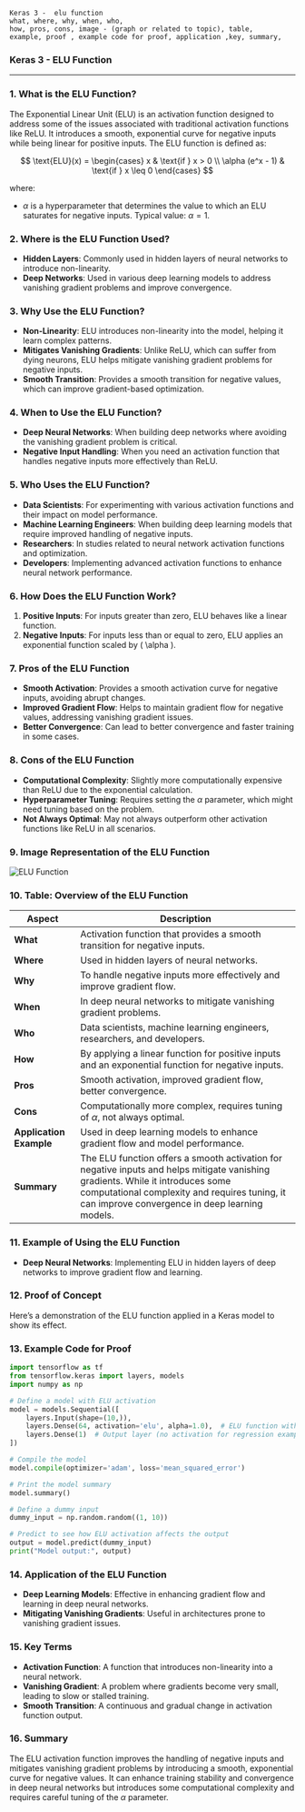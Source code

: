 ```code
Keras 3 -  elu function
what, where, why, when, who, 
how, pros, cons, image - (graph or related to topic), table,
example, proof , example code for proof, application ,key, summary,
```

<body>
    <script src="https://cdnjs.cloudflare.com/ajax/libs/mathjax/2.7.7/MathJax.js?config=TeX-MML-AM_CHTML" async></script>
    <link rel="stylesheet" href="https://cdnjs.cloudflare.com/ajax/libs/KaTeX/0.15.2/katex.min.css">
    <script src="https://cdnjs.cloudflare.com/ajax/libs/KaTeX/0.15.2/katex.min.js"></script>
    <script src="https://cdnjs.cloudflare.com/ajax/libs/KaTeX/0.15.2/contrib/auto-render.min.js"></script>
    <script>
        document.addEventListener("DOMContentLoaded", function() {
            renderMathInElement(document.body, {
                delimiters: [
                    { left: "$$", right: "$$", display: true },
                    { left: "$", right: "$", display: false }
                ]
            });
        });
    </script>   
</body>

### **Keras 3 - ELU Function**

---

### **1. What is the ELU Function?**

The Exponential Linear Unit (ELU) is an activation function designed to address some of the issues associated with traditional activation functions like ReLU. It introduces a smooth, exponential curve for negative inputs while being linear for positive inputs. The ELU function is defined as:

$$ \text{ELU}(x) = \begin{cases}
x & \text{if } x > 0 \\
\alpha (e^x - 1) & \text{if } x \leq 0
\end{cases} $$

where:

- $\alpha$ is a hyperparameter that determines the value to which an ELU saturates for negative inputs. Typical value: $\alpha = 1$.

### **2. Where is the ELU Function Used?**

- **Hidden Layers**: Commonly used in hidden layers of neural networks to introduce non-linearity.
- **Deep Networks**: Used in various deep learning models to address vanishing gradient problems and improve convergence.

### **3. Why Use the ELU Function?**

- **Non-Linearity**: ELU introduces non-linearity into the model, helping it learn complex patterns.
- **Mitigates Vanishing Gradients**: Unlike ReLU, which can suffer from dying neurons, ELU helps mitigate vanishing gradient problems for negative inputs.
- **Smooth Transition**: Provides a smooth transition for negative values, which can improve gradient-based optimization.

### **4. When to Use the ELU Function?**

- **Deep Neural Networks**: When building deep networks where avoiding the vanishing gradient problem is critical.
- **Negative Input Handling**: When you need an activation function that handles negative inputs more effectively than ReLU.

### **5. Who Uses the ELU Function?**

- **Data Scientists**: For experimenting with various activation functions and their impact on model performance.
- **Machine Learning Engineers**: When building deep learning models that require improved handling of negative inputs.
- **Researchers**: In studies related to neural network activation functions and optimization.
- **Developers**: Implementing advanced activation functions to enhance neural network performance.

### **6. How Does the ELU Function Work?**

1. **Positive Inputs**: For inputs greater than zero, ELU behaves like a linear function.
2. **Negative Inputs**: For inputs less than or equal to zero, ELU applies an exponential function scaled by \( \alpha \).

### **7. Pros of the ELU Function**

- **Smooth Activation**: Provides a smooth activation curve for negative inputs, avoiding abrupt changes.
- **Improved Gradient Flow**: Helps to maintain gradient flow for negative values, addressing vanishing gradient issues.
- **Better Convergence**: Can lead to better convergence and faster training in some cases.

### **8. Cons of the ELU Function**

- **Computational Complexity**: Slightly more computationally expensive than ReLU due to the exponential calculation.
- **Hyperparameter Tuning**: Requires setting the $\alpha$ parameter, which might need tuning based on the problem.
- **Not Always Optimal**: May not always outperform other activation functions like ReLU in all scenarios.

### **9. Image Representation of the ELU Function**

![ELU Function](https://engineer-ece.github.io/Keras-learn/Keras3/02.%20Layers%20API/02.%20Layer%20activations/08.%20elu%20function/elu_function.png)

### **10. Table: Overview of the ELU Function**

| **Aspect**              | **Description**                                                                                                                                                                                                              |
| ----------------------------- | ---------------------------------------------------------------------------------------------------------------------------------------------------------------------------------------------------------------------------------- |
| **What**                | Activation function that provides a smooth transition for negative inputs.                                                                                                                                                         |
| **Where**               | Used in hidden layers of neural networks.                                                                                                                                                                                          |
| **Why**                 | To handle negative inputs more effectively and improve gradient flow.                                                                                                                                                              |
| **When**                | In deep neural networks to mitigate vanishing gradient problems.                                                                                                                                                                   |
| **Who**                 | Data scientists, machine learning engineers, researchers, and developers.                                                                                                                                                          |
| **How**                 | By applying a linear function for positive inputs and an exponential function for negative inputs.                                                                                                                                 |
| **Pros**                | Smooth activation, improved gradient flow, better convergence.                                                                                                                                                                     |
| **Cons**                | Computationally more complex, requires tuning of $\alpha$, not always optimal.                                                                                                                                                  |
| **Application Example** | Used in deep learning models to enhance gradient flow and model performance.                                                                                                                                                       |
| **Summary**             | The ELU function offers a smooth activation for negative inputs and helps mitigate vanishing gradients. While it introduces some computational complexity and requires tuning, it can improve convergence in deep learning models. |

### **11. Example of Using the ELU Function**

- **Deep Neural Networks**: Implementing ELU in hidden layers of deep networks to improve gradient flow and learning.

### **12. Proof of Concept**

Here’s a demonstration of the ELU function applied in a Keras model to show its effect.

### **13. Example Code for Proof**

```python
import tensorflow as tf
from tensorflow.keras import layers, models
import numpy as np

# Define a model with ELU activation
model = models.Sequential([
    layers.Input(shape=(10,)),
    layers.Dense(64, activation='elu', alpha=1.0),  # ELU function with alpha = 1.0
    layers.Dense(1)  # Output layer (no activation for regression example)
])

# Compile the model
model.compile(optimizer='adam', loss='mean_squared_error')

# Print the model summary
model.summary()

# Define a dummy input
dummy_input = np.random.random((1, 10))

# Predict to see how ELU activation affects the output
output = model.predict(dummy_input)
print("Model output:", output)
```

### **14. Application of the ELU Function**

- **Deep Learning Models**: Effective in enhancing gradient flow and learning in deep neural networks.
- **Mitigating Vanishing Gradients**: Useful in architectures prone to vanishing gradient issues.

### **15. Key Terms**

- **Activation Function**: A function that introduces non-linearity into a neural network.
- **Vanishing Gradient**: A problem where gradients become very small, leading to slow or stalled training.
- **Smooth Transition**: A continuous and gradual change in activation function output.

### **16. Summary**

The ELU activation function improves the handling of negative inputs and mitigates vanishing gradient problems by introducing a smooth, exponential curve for negative values. It can enhance training stability and convergence in deep neural networks but introduces some computational complexity and requires careful tuning of the $\alpha$ parameter.
